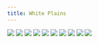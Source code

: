```yaml
---
title: White Plains
---
```


![](images/others/part-5/wp1.gif)
![](images/others/part-5/wp2.gif)
![](images/others/part-5/wp3.gif)
![](images/others/part-5/wp4.gif)
![](images/others/part-5/wp5.gif)
![](images/others/part-5/wp6.gif)
![](images/others/part-5/wp7.gif)
![](images/others/part-5/wp8.jpg)
![](images/others/part-5/wp9.jpg)
![](images/others/part-5/wp10.gif)